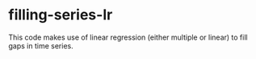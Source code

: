# filling-series-lr
This code makes use of linear regression (either multiple or linear) to fill gaps in time series.
